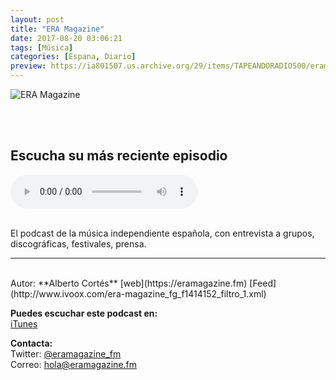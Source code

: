 ```yaml
---
layout: post
title: "ERA Magazine"
date: 2017-08-20 03:06:21
tags: [Música]
categories: [Espana, Diario]
preview: https://ia801507.us.archive.org/29/items/TAPEANDORADIO500/eramagazine300-%20Alberto%20Cortes.jpg
---
```


![ERA Magazine](https://ia801507.us.archive.org/29/items/TAPEANDORADIO500/eramagazine500-%20Alberto%20Cortes.jpg)

<br/>
<br/>

## Escucha su más reciente episodio

<!--reproductor-feed=http://www.ivoox.com/era-magazine_fg_f1414152_filtro_1.xml-->
<!--reproductor-start-->
<audio id="audio" preload="auto" controls="" src="http://www.ivoox.com/279-ebrovision-pequeno-clasico_mf_27710292_feed_1.mp3"></audio>
<!--reproductor-end-->

<br/>
El podcast de la música independiente española, con entrevista a grupos, discográficas, festivales, prensa.

_ _ _

<br>
Autor: **Alberto Cortés**  
[web](https://eramagazine.fm)  
[Feed](http://www.ivoox.com/era-magazine_fg_f1414152_filtro_1.xml)  


**Puedes escuchar este podcast en:**  
[iTunes](https://itunes.apple.com/es/podcast/era-magazine/id1215875894?l=en&mt=2&ls=1#episodeGuid=https%3A%2F%2Feramagazine.fm%2F%3Fp%3D1356)  

**Contacta:**  
Twitter: [@eramagazine_fm](https://twitter.com/eramagazine_fm)  
Correo: [hola@eramagazine.fm](mailto:hola@eramagazine.fm)  
